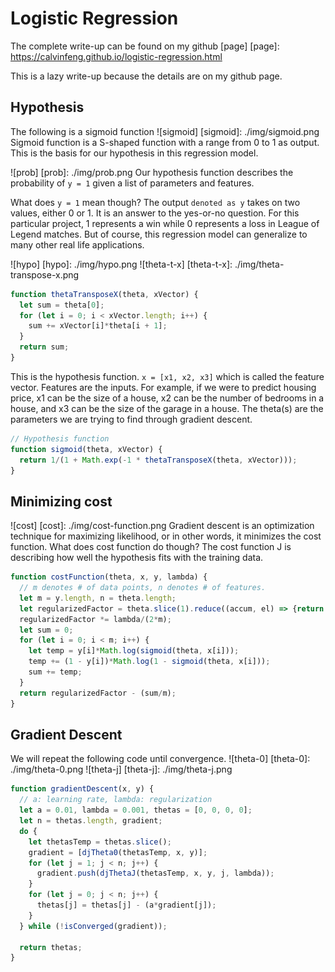 # Logistic Regression
The complete write-up can be found on my github [page]
[page]: https://calvinfeng.github.io/logistic-regression.html

This is a lazy write-up because the details are on my github page.

## Hypothesis
The following is a sigmoid function
![sigmoid]
[sigmoid]: ./img/sigmoid.png
Sigmoid function is a S-shaped function with a range from 0 to 1 as output. This is the basis for
our hypothesis in this regression model.

![prob]
[prob]: ./img/prob.png
Our hypothesis function describes the probability of `y = 1` given a list of parameters and features.

What does `y = 1` mean though? The output `denoted as y` takes on two values, either 0 or 1. It is an answer to the yes-or-no question. For this particular project, 1 represents a win while 0 represents a loss in League of Legend matches. But of course, this regression model can generalize to many other real life applications.

![hypo]
[hypo]: ./img/hypo.png
![theta-t-x]
[theta-t-x]: ./img/theta-transpose-x.png
``` javascript
function thetaTransposeX(theta, xVector) {
  let sum = theta[0];
  for (let i = 0; i < xVector.length; i++) {
    sum += xVector[i]*theta[i + 1];
  }
  return sum;
}
```
This is the hypothesis function. `x = [x1, x2, x3]` which is called the feature vector. Features are the inputs. For example, if we were to predict housing price, x1 can be the size of a house, x2 can be the number of bedrooms in a house, and x3 can be the size of the garage in a house. The theta(s) are the parameters we are trying to find through gradient descent.

``` javascript
// Hypothesis function
function sigmoid(theta, xVector) {
  return 1/(1 + Math.exp(-1 * thetaTransposeX(theta, xVector)));
}
```

## Minimizing cost
![cost]
[cost]: ./img/cost-function.png
Gradient descent is an optimization technique for maximizing likelihood, or in other words, it minimizes the cost function. What does cost function do though? The cost function J is describing how well the hypothesis fits with the training data.
``` javascript
function costFunction(theta, x, y, lambda) {
  // m denotes # of data points, n denotes # of features.
  let m = y.length, n = theta.length;
  let regularizedFactor = theta.slice(1).reduce((accum, el) => {return accum + el;});
  regularizedFactor *= lambda/(2*m);
  let sum = 0;
  for (let i = 0; i < m; i++) {
    let temp = y[i]*Math.log(sigmoid(theta, x[i]));
    temp += (1 - y[i])*Math.log(1 - sigmoid(theta, x[i]));
    sum += temp;
  }
  return regularizedFactor - (sum/m);
}
```
## Gradient Descent
We will repeat the following code until convergence.
![theta-0]
[theta-0]: ./img/theta-0.png
![theta-j]
[theta-j]: ./img/theta-j.png
``` javascript
function gradientDescent(x, y) {
  // a: learning rate, lambda: regularization
  let a = 0.01, lambda = 0.001, thetas = [0, 0, 0, 0];
  let n = thetas.length, gradient;
  do {
    let thetasTemp = thetas.slice();
    gradient = [djTheta0(thetasTemp, x, y)];
    for (let j = 1; j < n; j++) {
      gradient.push(djThetaJ(thetasTemp, x, y, j, lambda));
    }
    for (let j = 0; j < n; j++) {
      thetas[j] = thetas[j] - (a*gradient[j]);
    }
  } while (!isConverged(gradient));

  return thetas;
}
```
